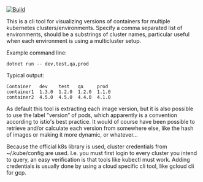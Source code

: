 [![Build](https://github.com/perjahn/getcontainers/workflows/Build/badge.svg)](https://github.com/perjahn/getcontainers/actions?query=workflow%3A%22Build%22)

This is a cli tool for visualizing versions of containers for multiple
kubernetes clusters/environments. Specify a comma separated list of
environments, should be a substrings of cluster names, particular useful
when each environment is using a multicluster setup.

Example command line:

    dotnet run -- dev,test,qa,prod

Typical output:

    Container   dev    test   qa     prod
    container1  1.3.0  1.2.0  1.2.0  1.1.0
    container2  4.5.0  4.5.0  4.4.0  4.1.0

As default this tool is extracting each image version, but it is also
possible to use the label ”version” of pods, which apparently is a
convention according to istio's best practice. It would of course have
been possible to retrieve and/or calculate each version from somewhere
else, like the hash of images or making it more dynamic, or whatever...

Because the official k8s library is used, cluster credentials from
~/.kube/config are used. I.e. you must first login to every cluster
you intend to query, an easy verification is that tools like kubectl
must work. Adding credentials is usually done by using a cloud
specific cli tool, like gcloud cli for gcp.
